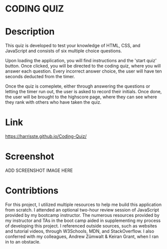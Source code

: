 # CODING QUIZ

# Description

This quiz is developed to test your knowledge of HTML, CSS, and JavaScript and consists of six multiple choice questions.

Upon loading the application, you will find instructions and the 'start quiz' button. Once clicked, you will be directed to the coding quiz, where you will answer each question. Every incorrect answer choice, the user will have ten seconds deducted from the timer.

Once the quiz is comeplete, either through answering the questions or letting the timer run out, the user is asked to record their initials. Once done, the user will be brought to the highscore page, where they can see where they rank with others who have taken the quiz.

# Link

https://harrisste.github.io/Coding-Quiz/

# Screenshot

ADD SCREENSHOT IMAGE HERE

# Contribtions

For this project, I utilized multiple resources to help me build this application from scratch. I attended an optional two-hour review session of JavaScript provided by my bootcamp instructor. The numerous resources provided by my instructor and TAs in the boot camp aided in supplementing my process of developing this project. I referenced outside sources, such as websites and tutorial videos, through W3Schools, MDN, and StackOverflow. I also conferred with my colleagues, Andrew Zümwalt & Keiran Grant, when I ran in to an obstacle.
